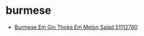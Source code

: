 # burmese

 * [Burmese Em Gin Thoke Em Melon Salad 51112760](../../index/b/burmese-em-gin-thoke-em-melon-salad-51112760.json)
